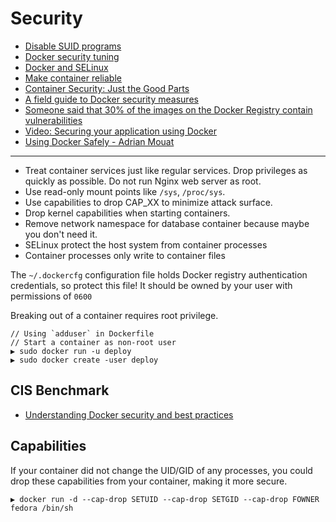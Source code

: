 # Security

* [Disable SUID programs](http://blog.tutum.co/2015/02/03/hardening-containers-disable-suid-programs/)
* [Docker security tuning](https://opensource.com/business/15/3/docker-security-tuning)
* [Docker and SELinux](https://www.youtube.com/watch?v=zWGFqMuEHdw)
* [Make container reliable](http://blog.jelastic.com/2015/04/14/5-key-features-make-containers-reliable-production-applications/)
* [Container Security: Just the Good Parts](https://securityblog.redhat.com/2015/04/29/container-security-just-the-good-parts/)
* [A field guide to Docker security measures](https://zwischenzugs.wordpress.com/2015/05/21/a-field-guide-to-docker-security-measures/)
* [Someone said that 30% of the images on the Docker Registry contain vulnerabilities](http://jpetazzo.github.io/2015/05/27/docker-images-vulnerabilities/)
* [Video: Securing your application using Docker](https://www.youtube.com/watch?v=KmxOXmPhZbk)
* [Using Docker Safely - Adrian Mouat](https://www.youtube.com/watch?v=04LOuMgNj9U)

---

* Treat container services just like regular services. Drop privileges as quickly as possible. Do not run Nginx web server as root.
* Use read-only mount points like `/sys`, `/proc/sys`.
* Use capabilities to drop CAP_XX to minimize attack surface.
* Drop kernel capabilities when starting containers.
* Remove network namespace for database container because maybe you don't need it.
* SELinux protect the host system from container processes
* Container processes only write to container files

The `~/.dockercfg` configuration file holds Docker registry authentication credentials, so protect this file! It should be owned by your user with permissions of `0600`

Breaking out of a container requires root privilege.

```
// Using `adduser` in Dockerfile
// Start a container as non-root user
▶ sudo docker run -u deploy
▶ sudo docker create -user deploy
```

## CIS Benchmark

* [Understanding Docker security and best practices](https://blog.docker.com/2015/05/understanding-docker-security-and-best-practices/)

## Capabilities

If your container did not change the UID/GID of any processes, you could drop these capabilities from your container, making it more secure.

```
▶ docker run -d --cap-drop SETUID --cap-drop SETGID --cap-drop FOWNER fedora /bin/sh
```
